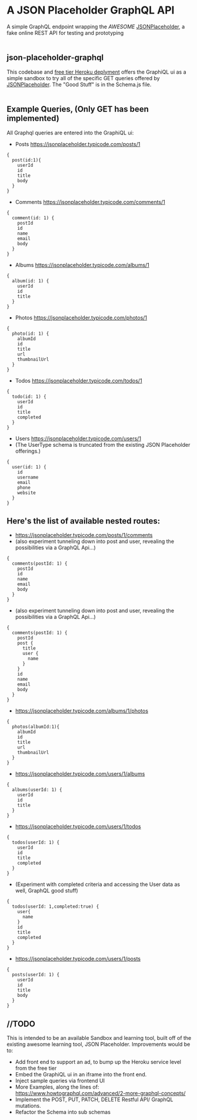 # A JSON Placeholder GraphQL API

A simple GraphQL endpoint wrapping the *AWESOME*
<a href="https://jsonplaceholder.typicode.com/">JSONPlaceholder</a>, a fake online REST API for testing and prototyping
</br></br>
## json-placeholder-graphql

This codebase and <a href="https://json-placeholder-graphql.herokuapp.com/graphql">free tier Heroku deplyment</a> offers the GraphiQL ui as a simple sandbox to try all of the specific GET queries offered by <a href="https://jsonplaceholder.typicode.com/">JSONPlaceholder</a>. The "Good Stuff" is in the Schema.js file. 
</br></br>
## Example Queries, (Only GET has been implemented)

All Graphql queries are entered into the GraphiQL ui:

* Posts https://jsonplaceholder.typicode.com/posts/1
```
{
  post(id:1){
    userId
    id
    title
    body
  }
}
```

* Comments https://jsonplaceholder.typicode.com/comments/1
```
{
  comment(id: 1) {
    postId
    id
    name
    email
    body
  }
}
```
* Albums https://jsonplaceholder.typicode.com/albums/1
```
{
  album(id: 1) {
    userId
    id
    title
  }
}
```

* Photos https://jsonplaceholder.typicode.com/photos/1 
```
{
  photo(id: 1) {
    albumId
    id
    title
    url
    thumbnailUrl
  }
}
```

* Todos https://jsonplaceholder.typicode.com/todos/1
```
{
  todo(id: 1) {
    userId
    id
    title
    completed
  }
}
```

* Users https://jsonplaceholder.typicode.com/users/1
* (The UserType schema is truncated from the existing JSON Placeholder offerings.)
```
{
  user(id: 1) {
    id
    username
    email
    phone
    website
  }
}
```

## Here's the list of available nested routes:

* https://jsonplaceholder.typicode.com/posts/1/comments 
* (also experiment tunneling down into post and user, revealing the possibilities via a GraphQL Api...)
```
{
  comments(postId: 1) {
    postId
    id
    name
    email
    body
  }
}
```

* (also experiment tunneling down into post and user, revealing the possibilities via a GraphQL Api...)
```
{
  comments(postId: 1) {
    postId
    post {
      title
      user {
        name
      }
    }
    id
    name
    email
    body
  }
}
```

* https://jsonplaceholder.typicode.com/albums/1/photos
```
{
  photos(albumId:1){
    albumId
    id
    title
    url
    thumbnailUrl
  }  
}
```

* https://jsonplaceholder.typicode.com/users/1/albums
```
{
  albums(userId: 1) {
    userId
    id
    title
  }
}
```

* https://jsonplaceholder.typicode.com/users/1/todos
```
{
  todos(userId: 1) {
    userId
    id
    title
    completed
  }
}
```
* (Experiment with completed criteria and accessing the User data as well, GraphQL good stuff)
```
{
  todos(userId: 1,completed:true) {
    user{
      name
    }
    id
    title
    completed
  }
}
```

* https://jsonplaceholder.typicode.com/users/1/posts
```
{
  posts(userId: 1) {
    userId
    id
    title
    body
  }
}
```

## //TODO
This is intended to be an available Sandbox and learning tool, built off of the existing awesome learning tool, JSON Placeholder. Improvements would be to:
* Add front end to support an ad, to bump up the Heroku service level from the free tier
* Embed the GraphiQL ui in an iframe into the front end. 
* Inject sample queries via frontend UI
* More Examples, along the lines of: https://www.howtographql.com/advanced/2-more-graphql-concepts/
* Implement the POST, PUT, PATCH, DELETE Restful API/ GraphQL mutations.
* Refactor the Schema into sub schemas
